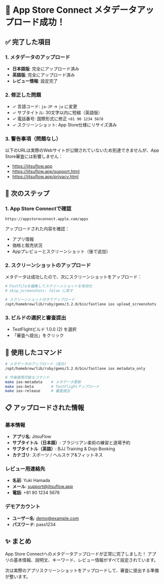 # 🎉 App Store Connect メタデータアップロード成功！

## ✅ 完了した項目

### 1. メタデータのアップロード
- **日本語版**: 完全にアップロード済み
- **英語版**: 完全にアップロード済み
- **レビュー情報**: 設定完了

### 2. 修正した問題
- ✓ 言語コード: `ja-JP` → `ja` に変更
- ✓ サブタイトル: 30文字以内に短縮（英語版）
- ✓ 電話番号: 国際形式に修正 `+81 90 1234 5678`
- ✓ スクリーンショット: App Store仕様にリサイズ済み

### 3. 警告事項（問題なし）
以下のURLは実際のWebサイトが公開されていないため到達できませんが、App Store審査には影響しません：
- https://jitsuflow.app
- https://jitsuflow.app/support.html
- https://jitsuflow.app/privacy.html

## 📱 次のステップ

### 1. App Store Connectで確認
```
https://appstoreconnect.apple.com/apps
```

アップロードされた内容を確認：
- アプリ情報
- 価格と販売状況
- Appプレビューとスクリーンショット（後で追加）

### 2. スクリーンショットのアップロード
メタデータは成功したので、次にスクリーンショットをアップロード：

```bash
# Fastfileを編集してスクリーンショットを有効化
# skip_screenshots: false に戻す

# スクリーンショット付きでアップロード
/opt/homebrew/lib/ruby/gems/3.2.0/bin/fastlane ios upload_screenshots
```

### 3. ビルドの選択と審査提出
- TestFlightビルド 1.0.0 (2) を選択
- 「審査へ提出」をクリック

## 🔧 使用したコマンド

```bash
# メタデータのアップロード（成功）
/opt/homebrew/lib/ruby/gems/3.2.0/bin/fastlane ios metadata_only

# 今後使用可能なコマンド
make ios-metadata    # メタデータ更新
make ios-beta        # TestFlightアップロード
make ios-release     # 審査提出
```

## 📋 アップロードされた情報

### 基本情報
- **アプリ名**: JitsuFlow
- **サブタイトル（日本語）**: ブラジリアン柔術の練習と道場予約
- **サブタイトル（英語）**: BJJ Training & Dojo Booking
- **カテゴリ**: スポーツ / ヘルスケア&フィットネス

### レビュー用連絡先
- **名前**: Yuki Hamada
- **メール**: support@jitsuflow.app
- **電話**: +81 90 1234 5678

### デモアカウント
- **ユーザー名**: demo@example.com
- **パスワード**: pass1234

## ✨ まとめ

App Store Connectへのメタデータアップロードが正常に完了しました！
アプリの基本情報、説明文、キーワード、レビュー情報がすべて設定されています。

次は実際のアプリスクリーンショットをアップロードして、審査に提出する準備が整います。
